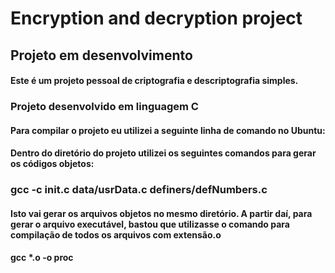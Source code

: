 # Encryption and decryption project

## Projeto em desenvolvimento

#### Este é um projeto pessoal de criptografia e descriptografia simples.

### Projeto desenvolvido em linguagem C

#### Para compilar o projeto eu utilizei a seguinte linha de comando no Ubuntu:

#### Dentro do diretório do projeto utilizei os seguintes comandos para gerar os códigos objetos:
### gcc -c init.c data/usrData.c definers/defNumbers.c

#### Isto vai gerar os arquivos objetos no mesmo diretório. A partir daí, para gerar o arquivo executável, bastou que utilizasse o comando para compilação de todos os arquivos com extensão.o
#### gcc *.o -o proc

